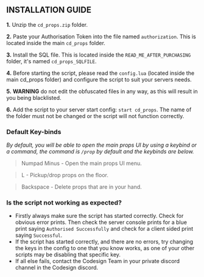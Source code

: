 ## INSTALLATION GUIDE
**1.** Unzip the `cd_props.zip` folder.

**2.** Paste your Authorisation Token into the file named `authorization`. This is located inside the main `cd_props` folder.

**3.** Install the SQL file. This is located inside the `READ_ME_AFTER_PURCHASING` folder, it's named `cd_props_SQLFILE`.

 **4.** Before starting the script, please read the `config.lua` (located inside the main cd_props folder) and  configure the script to suit your servers needs.
 
 **5.** **WARNING** do not edit the obfuscated files in any way, as this will result in you being blacklisted.
 
 **6.** Add the script to your server start config: `start cd_props`. The name of the folder must not be changed or the script will not function correctly.

### Default Key-binds
*By default, you will be able to open the main props UI by using a keybind or a command, the command is `/prop` by default and the keybinds are below.*
> Numpad Minus - Open the main props UI menu.

> L - Pickup/drop props on the floor.

> Backspace - Delete props that are in your hand.

### Is the script not working as expected?
 - Firstly always make sure the script has started correctly. Check for obvious error prints. Then check the server console prints for a blue print saying `Authorised Successfully` and check for a client sided print saying `Successful`.
 - If the script has started correctly, and there are no errors, try changing the keys in the config to one that you know works, as one of your other scripts may be disabling that specific key.
 - If all else fails, contact the Codesign Team in your private discord channel in the Codesign discord.
